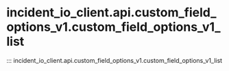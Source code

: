 # incident_io_client.api.custom_field_options_v1.custom_field_options_v1_list

::: incident_io_client.api.custom_field_options_v1.custom_field_options_v1_list
